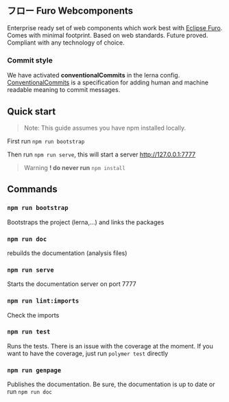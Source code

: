 ## フロー Furo Webcomponents

Enterprise ready set of web components which work best with [Eclipse Furo](https://github.com/eclipse/eclipsefuro). Comes with minimal footprint. Based on web standards. Future proved. Compliant with any technology of choice.

### Commit style
We have activated **conventionalCommits** in the lerna config. 
[ConventionalCommits](https://www.conventionalcommits.org/en/v1.0.0-beta.2/) is a specification for adding human and machine readable meaning to commit messages. 

## Quick start

> Note: This guide assumes you have npm installed locally.

First run `npm run bootstrap`

Then run `npm run serve`, this will start a server  http://127.0.0.1:7777

> Warning **! do never run** `npm install`

## Commands

### `npm run bootstrap`
Bootstraps the project (lerna,...) and links the packages

### `npm run doc`
rebuilds the documentation (analysis files)

### `npm run serve`
Starts the documentation server on port 7777

### `npm run lint:imports`
Check the imports

### `npm run test`
Runs the tests. There is an issue with the coverage at the moment. If you want to have the coverage, just run `polymer test` directly

### `npm run genpage`
Publishes the documentation. Be sure, the documentation is up to date or run `npm run doc`
